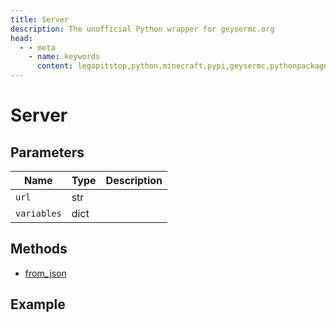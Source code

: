 ```yaml
---
title: Server
description: The unofficial Python wrapper for geysermc.org
head:
  - - meta
    - name: keywords
      content: legopitstop,python,minecraft,pypi,geysermc,pythonpackage
---
```


# Server

## Parameters

| Name      | Type   | Description |
| --------- | ------ | ----------- |
| `url`       | str |             |
| `variables` | dict   |             |

## Methods

- [from_json](#from-json)

## Example

```py

```

